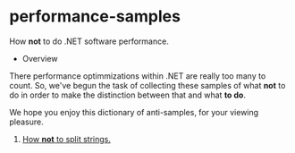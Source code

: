 # performance-samples
How **not** to do .NET software performance.

* Overview

There performance optimmizations within .NET are really too many to count.  So, we've begun the task of collecting these samples of what **not** to do in order to make the distinction between that and what **to do**.

We hope you enjoy this dictionary of anti-samples, for your viewing pleasure.

1. [How **not** to split strings.](./HowNotToSplitStrings/Readme.md)
